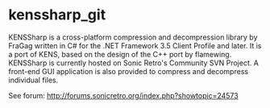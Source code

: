 kenssharp_git
=============

KENSSharp is a cross-platform compression and decompression library by FraGag written in C# for the .NET Framework 3.5 Client Profile and later. It is a port of KENS, based on the design of the C++ port by flamewing. KENSSharp is currently hosted on Sonic Retro's Community SVN Project. A front-end GUI application is also provided to compress and decompress individual files.

See forum: http://forums.sonicretro.org/index.php?showtopic=24573
